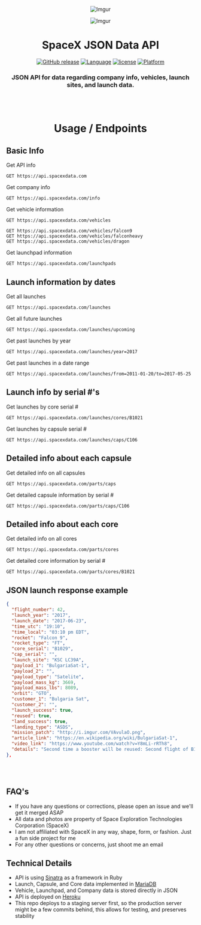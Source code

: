 <div align="center">

![Imgur](http://i.imgur.com/eL73Iit.png)

![Imgur](http://i.imgur.com/EdfIdgC.jpg)

# SpaceX JSON Data API

[![GitHub release](https://img.shields.io/github/release/jakewmeyer/SpaceX-API.svg)]()
[![Language](https://img.shields.io/badge/language-Ruby-red.svg)]()
[![license](https://img.shields.io/github/license/mashape/apistatus.svg)]()
[![Platform](https://img.shields.io/badge/platform-REST--API-brightgreen.svg)]()

### JSON API for data regarding company info, vehicles, launch sites, and launch data.
<br></br>
# Usage / Endpoints
</div>


## Basic Info
Get API info
```http
GET https://api.spacexdata.com
```
Get company info
```http
GET https://api.spacexdata.com/info
```
Get vehicle information
```http
GET https://api.spacexdata.com/vehicles
```
```http
GET https://api.spacexdata.com/vehicles/falcon9
GET https://api.spacexdata.com/vehicles/falconheavy
GET https://api.spacexdata.com/vehicles/dragon
```
Get launchpad information
```http
GET https://api.spacexdata.com/launchpads
```
## Launch information by dates
Get all launches
```http
GET https://api.spacexdata.com/launches
```
Get all future launches
```http
GET https://api.spacexdata.com/launches/upcoming
```
Get past launches by year
```http
GET https://api.spacexdata.com/launches/year=2017
```
Get past launches in a date range
```http
GET https://api.spacexdata.com/launches/from=2011-01-20/to=2017-05-25
```

## Launch info by serial #'s
Get launches by core serial #
```http
GET https://api.spacexdata.com/launches/cores/B1021
```
Get launches by capsule serial #
```http
GET https://api.spacexdata.com/launches/caps/C106
```

## Detailed info about each capsule
Get detailed info on all capsules
```http
GET https://api.spacexdata.com/parts/caps
```
Get detailed capsule information by serial #
```http
GET https://api.spacexdata.com/parts/caps/C106
```

## Detailed info about each core
Get detailed info on all cores
```http
GET https://api.spacexdata.com/parts/cores
```
Get detailed core information by serial #
```http
GET https://api.spacexdata.com/parts/cores/B1021
```

## JSON launch response example

```json
{
  "flight_number": 42,
  "launch_year": "2017",
  "launch_date": "2017-06-23",
  "time_utc": "19:10",
  "time_local": "03:10 pm EDT",
  "rocket": "Falcon 9",
  "rocket_type": "FT",
  "core_serial": "B1029",
  "cap_serial": "",
  "launch_site": "KSC LC39A",
  "payload_1": "BulgariaSat-1",
  "payload_2": "",
  "payload_type": "Satelite",
  "payload_mass_kg": 3669,
  "payload_mass_lbs": 8089,
  "orbit": "GTO",
  "customer_1": "Bulgaria Sat",
  "customer_2": "",
  "launch_success": true,
  "reused": true,
  "land_success": true,
  "landing_type": "ASDS",
  "mission_patch": "http://i.imgur.com/VAvulaO.png",
  "article_link": "https://en.wikipedia.org/wiki/BulgariaSat-1",
  "video_link": "https://www.youtube.com/watch?v=Y8mLi-rRTh8",
  "details": "Second time a booster will be reused: Second flight of B1029 after the Iridium mission of January 2017. The satellite will be the first commercial Bulgarian-owned communications satellite and it will provide television broadcasts and other communications services over southeast Europe."
},
```  
<br></br>


## FAQ's
* If you have any questions or corrections, please open an issue and we'll get it merged ASAP
* All data and photos are property of Space Exploration Technologies Corporation (SpaceX)
* I am not affiliated with SpaceX in any way, shape, form, or fashion. Just a fun side project for me
* For any other questions or concerns, just shoot me an email

## Technical Details
* API is using [Sinatra](http://www.sinatrarb.com/) as a framework in Ruby
* Launch, Capsule, and Core data implemented in [MariaDB](https://mariadb.org/)
* Vehicle, Launchpad, and Company data is stored directly in JSON
* API is deployed on [Heroku](https://www.heroku.com/)
* This repo deploys to a staging server first, so the production server might
be a few commits behind, this allows for testing, and preserves stability
